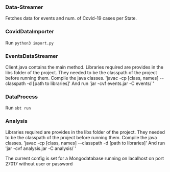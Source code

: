 ### Data-Streamer
Fetches data for events and num. of Covid-19 cases per State.

### CovidDataImporter
Run `python3 import.py`

### EventsDataStreamer
Client.java contains the main method.
Libraries required are provides in the libs folder of the project. They needed to be the classpath of the project before running them. 
Compile the java classes. 'javac -cp [class, names] --classpath -d [path to libraries]'
And run 'jar -cvf events.jar -C events/ '

### DataProcess
Run `sbt run`

### Analysis
Libraries required are provides in the libs folder of the project. They needed to be the classpath of the project before running them. 
Compile the java classes. 'javac -cp [class, names] --classpath -d [path to libraries]'
And run 'jar -cvf analysis.jar -C analysis/ '

The current config is set for a Mongodatabase running on lacalhost on port 27017 without user or password
